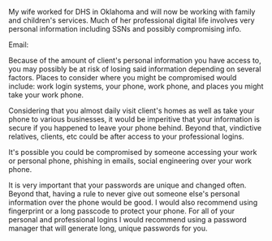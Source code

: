 My wife worked for DHS in Oklahoma and will now be working with family and children's services. Much of her professional digital life involves very personal information including SSNs and possibly compromising info.

Email:

Because of the amount of client's personal information you have access to, you may possibly be at risk of losing said information depending on several factors. Places to consider where you might be compromised would include: work login systems, your phone, work phone, and places you might take your work phone. 

Considering that you almost daily visit client's homes as well as take your phone to various businesses, it would be imperitive that your information is secure if you happened to leave your phone behind. Beyond that, vindictive relatives, clients, etc could be after access to your professional logins.

It's possible you could be compromised by someone accessing your work or personal phone, phishing in emails, social engineering over your work phone.

It is very important that your passwords are unique and changed often. Beyond that, having a rule to never give out someone else's personal information over the phone would be good. I would also recommend using fingerprint or a long passcode to protect your phone. For all of your personal and professional logins I would recommend using a password manager that will generate long, unique passwords for you.